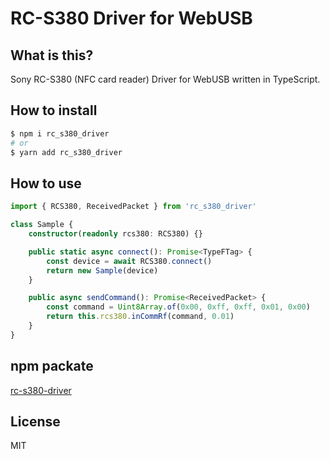 # RC-S380 Driver for WebUSB
## What is this?
Sony RC-S380 (NFC card reader) Driver for WebUSB written in TypeScript.

## How to install

```bash
$ npm i rc_s380_driver
# or
$ yarn add rc_s380_driver
```

## How to use

```TypeScript
import { RCS380, ReceivedPacket } from 'rc_s380_driver'

class Sample {
    constructor(readonly rcs380: RCS380) {}

    public static async connect(): Promise<TypeFTag> {
        const device = await RCS380.connect()
        return new Sample(device)
    }

    public async sendCommand(): Promise<ReceivedPacket> {
        const command = Uint8Array.of(0x00, 0xff, 0xff, 0x01, 0x00)
        return this.rcs380.inCommRf(command, 0.01)
    }
}
```

## npm packate
[rc-s380-driver](https://www.npmjs.com/package/rc_s380_driver)

## License
MIT
